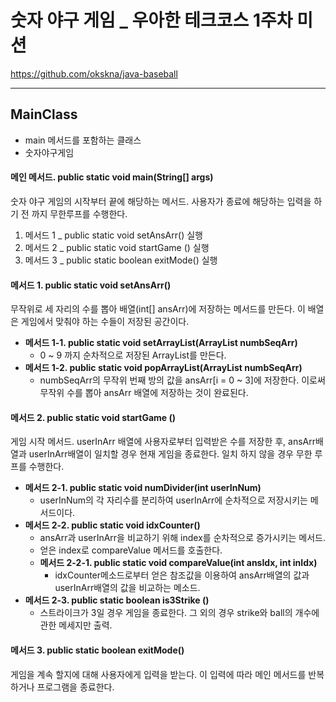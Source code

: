 # 숫자 야구 게임 _ 우아한 테크코스 1주차 미션

https://github.com/okskna/java-baseball

---

## MainClass

- main 메서드를 포함하는 클래스
- 숫자야구게임

#### 메인 메서드. public static void main(String[] args)

숫자 야구 게임의 시작부터 끝에 해당하는 메서드. 사용자가 종료에 해당하는 입력을 하기 전 까지 무한루프를 수행한다.

1. 메서드 1 _ public static void setAnsArr() 실행
2. 메서드 2 _ public static void startGame () 실행
3. 메서드 3 _ public static boolean exitMode() 실행



#### 메서드 1. public static void setAnsArr()

 무작위로 세 자리의 수를 뽑아 배열(int[] ansArr)에 저장하는 메서드를 만든다. 이 배열은 게임에서 맞춰야 하는 수들이 저장된 공간이다. 

- **메서드 1-1. public static void setArrayList(ArrayList<Integer> numbSeqArr)**
  - 0 ~ 9 까지 순차적으로 저장된 ArrayList를 만든다.
- **메서드 1-2. public static void popArrayList(ArrayList<Integer> numbSeqArr)**
  -  numbSeqArr의 무작위 번째 방의 값을 ansArr[i = 0 ~ 3]에 저장한다. 이로써 무작위 수를 뽑아 ansArr 배열에 저장하는 것이 완료된다.



#### 메서드 2. public static void startGame ()

 게임 시작 메서드. userInArr 배열에 사용자로부터 입력받은 수를 저장한 후, ansArr배열과 userInArr배열이 일치할 경우 현재 게임을 종료한다. 일치 하지 않을 경우 무한 루프를 수행한다.

- **메서드 2-1. public static void numDivider(int userInNum)**
  - userInNum의 각 자리수를 분리하여 userInArr에 순차적으로 저장시키는 메서드이다.
- **메서드 2-2. public static void idxCounter()**
  - ansArr과 userInArr을 비교하기 위해 index를 순차적으로 증가시키는 메서드. 
  - 얻은 index로 compareValue 메서드를 호출한다.
  - **메서드 2-2-1. public static void compareValue(int ansIdx, int inIdx)**
    -  idxCounter메소드로부터 얻은 참조값을 이용하여 ansArr배열의 값과 userInArr배열의 값을 비교하는 메소드.
- **메서드 2-3. public static boolean is3Strike ()**
  - 스트라이크가 3일 경우 게임을 종료한다. 그 외의 경우 strike와 ball의 개수에 관한 메세지만 출력.



#### 메서드 3. public static boolean exitMode()

 게임을 계속 할지에 대해 사용자에게 입력을 받는다. 이 입력에 따라 메인 메서드를 반복하거나 프로그램을 종료한다.


